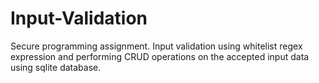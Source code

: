 # Input-Validation
Secure programming assignment.
Input validation using whitelist regex expression and performing CRUD operations on the accepted input data using sqlite database.
